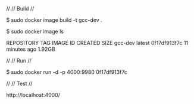 //
// Build
//

$ sudo docker image build -t gcc-dev .

$ sudo docker image ls

REPOSITORY          TAG                 IMAGE ID            CREATED             SIZE
gcc-dev             latest              0f17df913f7c        11 minutes ago      1.92GB

//
// Run
//

$ sudo docker run -d -p 4000:9980 0f17df913f7c

//
// Test
//

http://localhost:4000/

